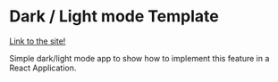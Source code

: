 # Dark / Light mode Template

[Link to the site!](https://gonzalo-fuente.github.io/Dark_Light_Mode_Template/)

Simple dark/light mode app to show how to implement this feature in a React Application.
